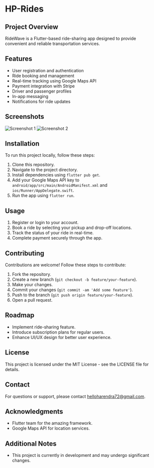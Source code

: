 # HP-Rides


## Project Overview
RideWave is a Flutter-based ride-sharing app designed to provide convenient and reliable transportation services.

## Features
- User registration and authentication
- Ride booking and management
- Real-time tracking using Google Maps API
- Payment integration with Stripe
- Driver and passenger profiles
- In-app messaging
- Notifications for ride updates

## Screenshots
![Screenshot 1](/screenshots/screenshot1.png)
![Screenshot 2](/screenshots/screenshot2.png)

## Installation
To run this project locally, follow these steps:
1. Clone this repository.
2. Navigate to the project directory.
3. Install dependencies using `flutter pub get`.
4. Add your Google Maps API key to `android/app/src/main/AndroidManifest.xml` and `ios/Runner/AppDelegate.swift`.
5. Run the app using `flutter run`.

## Usage
1. Register or login to your account.
2. Book a ride by selecting your pickup and drop-off locations.
3. Track the status of your ride in real-time.
4. Complete payment securely through the app.

## Contributing
Contributions are welcome! Follow these steps to contribute:
1. Fork the repository.
2. Create a new branch (`git checkout -b feature/your-feature`).
3. Make your changes.
4. Commit your changes (`git commit -am 'Add some feature'`).
5. Push to the branch (`git push origin feature/your-feature`).
6. Open a pull request.

## Roadmap
- Implement ride-sharing feature.
- Introduce subscription plans for regular users.
- Enhance UI/UX design for better user experience.

## License
This project is licensed under the MIT License - see the LICENSE file for details.

## Contact
For questions or support, please contact [helloharendra72@gmail.com](helloharendra72@gmail.com).

## Acknowledgments
- Flutter team for the amazing framework.
- Google Maps API for location services.

## Additional Notes
- This project is currently in development and may undergo significant changes.
